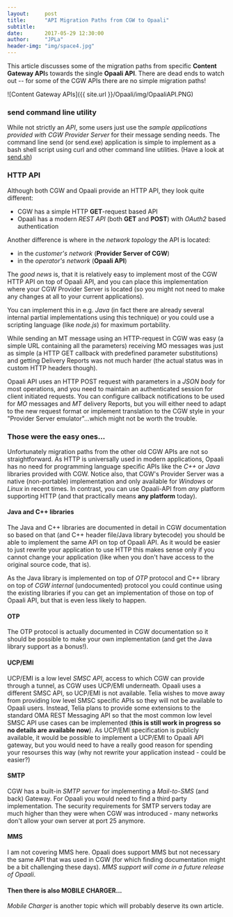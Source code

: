```yaml
---
layout:     post
title:      "API Migration Paths from CGW to Opaali"
subtitle:   
date:       2017-05-29 12:30:00
author:     "JPLa"
header-img: "img/space4.jpg"
---
```

This article discusses some of the migration paths from specific **Content Gateway API**s towards the single **Opaali API**. There are dead ends to watch out -- for some of the CGW APIs there are no simple migration paths!

![Content Gateway APIs]({{ site.url }}/Opaali/img/OpaaliAPI.PNG)

### send command line utility ###
While not strictly an _API_, some users just use the _sample applications provided with CGW Provider Server_ for their message sending needs. The command line send (or send.exe) application is simple to implement as a bash shell script using curl and other command line utilities.
(Have a look at [send.sh](https://github.com/MiiKos/Opaali/tree/master/sample_applications/send))


### HTTP API ###
Although both CGW and Opaali provide an HTTP API, they look quite different:

* CGW has a simple HTTP __GET__-request based API
* Opaali has a modern _REST API_ (both __GET__ and __POST__) with _OAuth2_ based authentication

Another difference is where in the _network topology_ the API is located:

* in the _customer's network_ (__Provider Server of CGW__)
* in the _operator's network_ (__Opaali API__)

The _good news_ is, that it is relatively easy to implement most of the CGW HTTP API on top of Opaali API, and you can place this implementation where your CGW Provider Server is located (so you might not need to make any changes at all to your current applications).

You can implement this in e.g. _Java_ (in fact there are already several internal partial implementations using this technique) or you could use a scripting language (like _node.js_) for maximum portability.

While sending an MT message using an HTTP-request in CGW was easy (a simple URL containing all the parameters) receiving MO messages was just as simple (a HTTP GET callback with predefined parameter substitutions) and getting Delivery Reports was not much harder (the actual status was in custom HTTP headers though).

Opaali API uses an HTTP POST request with parameters in a _JSON body_ for most operations, and you need to maintain an authenticated session for client initiated requests. You can configure callback notifications to be used for _MO_ messages and _MT_ delivery Reports, but you will either need to adapt to the new request format or implement translation to the CGW style in your "Provider Server emulator"...which might not be worth the trouble.

### Those were the easy ones... ###
Unfortunately migration paths from the other old CGW APIs are not so straightforward. As HTTP is universally used in modern applications, Opaali has no need for programming language specific APIs like the _C++_ or _Java_ libraries provided with CGW. Notice also, that CGW's Provider Server was a native (non-portable) implementation and only available for _Windows_ or _Linux_ in recent times. In contrast, you can use Opaali-API from _any_ platform supporting HTTP (and that practically means __any platform__ today).

#### Java and C++ libraries ####
The Java and C++ libraries are documented in detail in CGW documentation so based on that (and C++ header file/Java library bytecode) you should be able to implement the same API on top of Opaali API. As it would be easier to just rewrite your application to use HTTP this makes sense only if you cannot change your application (like when you don't have access to the original source code, that is).

As the Java library is implemented on top of _OTP_ protocol and C++ library on top of _CGW internal_ (undocumented) protocol you could continue using the existing libraries if you can get an implementation of those on top of Opaali API, but that is even less likely to happen.

#### OTP ####
The OTP protocol is actually documented in CGW documentation so it should be possible to make your own implementation (and get the Java library support as a bonus!).

#### UCP/EMI ####
UCP/EMI is a low level _SMSC API_, access to which CGW can provide through a tunnel, as CGW uses UCP/EMI underneath. Opaali uses a different SMSC API, so UCP/EMI is not available. Telia wishes to move away from providing low level SMSC specific APIs so they will not be available to Opaali users. Instead, Telia plans to provide some extensions to the standard OMA REST Messaging API so that the most common low level SMSC API use cases can be implemented (__this is still work in progress so no details are available now__). As UCP/EMI specification is publicly available, it would be possible to implement a UCP/EMI to Opaali API gateway, but you would need to have a really good reason for spending your resourses this way (why not rewrite your application instead - could be easier?)

#### SMTP ####
CGW has a built-in _SMTP server_ for implementing a _Mail-to-SMS_ (and back) Gateway. For Opaali you would need to find a third party implementation. The security requirements for SMTP servers today are much higher than they were when CGW was introduced - many networks don't allow your own server at port 25 anymore.

#### MMS ####
I am not covering MMS here. Opaali does support MMS but not necessary the same API that was used in CGW (for which finding documentation might be a bit challenging these days). _MMS support will come in a future release of Opaali_.

#### Then there is also MOBILE CHARGER... ####
_Mobile Charger_ is another topic which will probably deserve its own article.
